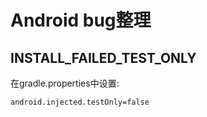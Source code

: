 # Android bug整理

## INSTALL_FAILED_TEST_ONLY

在gradle.properties中设置:

```properties
android.injected.testOnly=false
```

